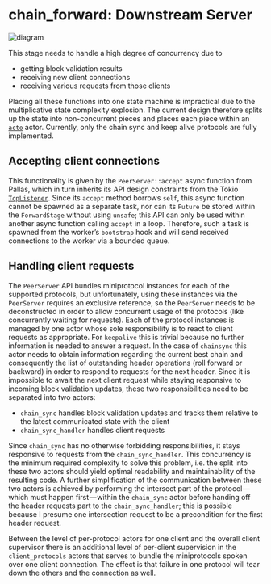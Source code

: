 # chain_forward: Downstream Server

![diagram](./chain_forward.png)

This stage needs to handle a high degree of concurrency due to

- getting block validation results
- receiving new client connections
- receiving various requests from those clients

Placing all these functions into one state machine is impractical due to the multiplicative state complexity explosion.
The current design therefore splits up the state into non-concurrent pieces and places each piece within an [`acto`](https://docs.rs/acto) actor.
Currently, only the chain sync and keep alive protocols are fully implemented.

## Accepting client connections

This functionality is given by the `PeerServer::accept` async function from Pallas, which in turn inherits its API design constraints from the Tokio [`TcpListener`](https://docs.rs/tokio/latest/tokio/net/struct.TcpListener.html).
Since its `accept` method borrows `self`, this async function cannot be spawned as a separate task, nor can its `Future` be stored within the `ForwardStage` without using `unsafe`; this API can only be used within another async function calling `accept` in a loop.
Therefore, such a task is spawned from the worker’s `bootstrap` hook and will send received connections to the worker via a bounded queue.

## Handling client requests

The `PeerServer` API bundles miniprotocol instances for each of the supported protocols, but unfortunately, using these instances via the `PeerServer` requires an exclusive reference, so the `PeerServer` needs to be deconstructed in order to allow concurrent usage of the protocols (like concurrently waiting for requests).
Each of the protocol instances is managed by one actor whose sole responsibility is to react to client requests as appropriate.
For `keepalive` this is trivial because no further information is needed to answer a request.
In the case of `chainsync` this actor needs to obtain information regarding the current best chain and consequently the list of outstanding header operations (roll forward or backward) in order to respond to requests for the next header.
Since it is impossible to await the next client request while staying responsive to incoming block validation updates, these two responsibilities need to be separated into two actors:

- `chain_sync` handles block validation updates and tracks them relative to the latest communicated state with the client
- `chain_sync_handler` handles client requests

Since `chain_sync` has no otherwise forbidding responsibilities, it stays responsive to requests from the `chain_sync_handler`.
This concurrency is the minimum required complexity to solve this problem, i.e. the split into these two actors should yield optimal readability and maintainability of the resulting code.
A further simplification of the communication between these two actors is achieved by performing the intersect part of the protocol — which must happen first — within the `chain_sync` actor before handing off the header requests part to the `chain_sync_handler`;
this is possible because I presume one intersection request to be a precondition for the first header request.

Between the level of per-protocol actors for one client and the overall client supervisor there is an additional level of per-client supervision in the `client_protocols` actors that serves to bundle the miniprotocols spoken over one client connection.
The effect is that failure in one protocol will tear down the others and the connection as well.
